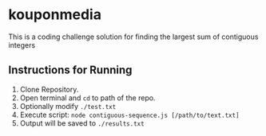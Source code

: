 # kouponmedia

This is a coding challenge solution for finding the largest sum of contiguous integers

## Instructions for Running
1. Clone Repository.
2. Open terminal and `cd` to path of the repo.
3. Optionally modify `./test.txt`
4. Execute script: `node contiguous-sequence.js [/path/to/text.txt]`
5. Output will be saved to `./results.txt`
